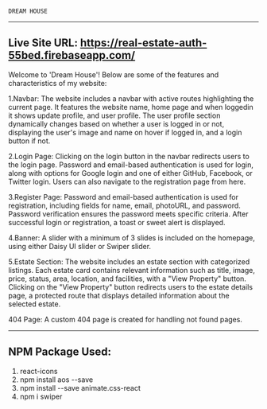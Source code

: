                                                                                   DREAM HOUSE
------------------------------------------------------------------
Live Site URL: https://real-estate-auth-55bed.firebaseapp.com/
-------------------------------------------------------------------
Welcome to 'Dream House'! Below are some of the features and characteristics of my website:

1.Navbar: The website includes a navbar with active routes highlighting the current page. It features the website name, home page and when loggedin it shows update profile, and user profile. The user profile section dynamically changes based on whether a user is logged in or not, displaying the user's image and name on hover if logged in, and a login button if not.

2.Login Page: Clicking on the login button in the navbar redirects users to the login page. Password and email-based authentication is used for login, along with options for Google login and one of either GitHub, Facebook, or Twitter login. Users can also navigate to the registration page from here.

3.Register Page: Password and email-based authentication is used for registration, including fields for name, email, photoURL, and password. Password verification ensures the password meets specific criteria. After successful login or registration, a toast or sweet alert is displayed.

4.Banner: A slider with a minimum of 3 slides is included on the homepage, using either Daisy UI slider or Swiper slider.

5.Estate Section: The website includes an estate section with categorized listings. Each estate card contains relevant information such as title, image, price, status, area, location, and facilities, with a "View Property" button. Clicking on the "View Property" button redirects users to the estate details page, a protected route that displays detailed information about the selected estate.

404 Page: A custom 404 page is created for handling not found pages.


-----------------
NPM Package Used:
-----------------
1. react-icons
2. npm install aos --save
3. npm install --save animate.css-react
4. npm i swiper








